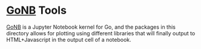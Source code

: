 # [GoNB](https://github.com/janpfeifer/gonb) Tools

[GoNB](https://github.com/janpfeifer/gonb) is a Jupyter Notebook kernel for Go, and the packages in this directory
allows for plotting using different libraries that will finally output to HTML+Javascript in the output cell of a 
notebook.